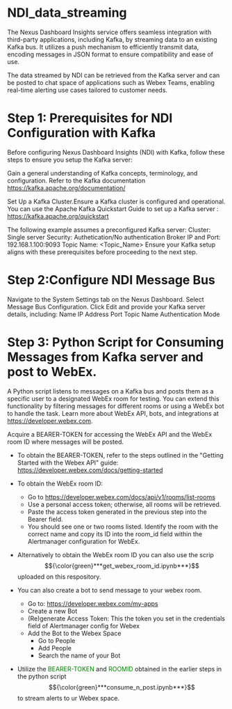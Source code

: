 # NDI_data_streaming

  The Nexus Dashboard Insights service offers seamless integration with third-party applications, including Kafka, by streaming data to an existing Kafka bus. It utilizes a push mechanism to efficiently   transmit data, encoding messages in JSON format to ensure compatibility and ease of use.

  The data streamed by NDI can be retrieved from the Kafka server and can be posted to chat space of applications such as Webex Teams, enabling real-time alerting use cases tailored to customer needs.

# Step 1: Prerequisites for NDI Configuration with Kafka

  Before configuring Nexus Dashboard Insights (NDI) with Kafka, follow these steps to ensure you setup the Kafka server:

  Gain a general understanding of Kafka concepts, terminology, and configuration.
  Refer to the Kafka documentation https://kafka.apache.org/documentation/

  Set Up a Kafka Cluster.Ensure a Kafka cluster is configured and operational.
  You can use the Apache Kafka Quickstart Guide to set up a Kafka server : https://kafka.apache.org/quickstart

  The following example assumes a preconfigured Kafka server:
    Cluster: Single server
    Security: Authetication/No authentication 
    Broker IP and Port: 192.168.1.100:9093
    Topic Name: <Topic_Name>
    Ensure your Kafka setup aligns with these prerequisites before proceeding to the next step.
    
# Step 2:Configure NDI Message Bus

  Navigate to the System Settings tab on the Nexus Dashboard.
  Select Message Bus Configuration.
  Click Edit and provide your Kafka server details, including:
  Name
  IP Address
  Port
  Topic Name
  Authentication Mode
  
# Step 3: Python Script for Consuming Messages from Kafka server and post to WebEx.

  A Python script listens to messages on a Kafka bus and posts them as a specific user to a designated WebEx room for testing. You can extend this functionality by filtering messages for different rooms   or using a WebEx bot to handle the task. Learn more about WebEx API, bots, and integrations at https://developer.webex.com.
  
  Acquire a BEARER-TOKEN for accessing the WebEx API and the WebEx room ID where messages will be posted.
  
  -  To obtain the BEARER-TOKEN, refer to the steps outlined in the "Getting Started with the Webex API" guide: https://developer.webex.com/docs/getting-started
  -  To obtain the WebEx room ID:
        + Go to https://developer.webex.com/docs/api/v1/rooms/list-rooms
        + Use a personal access token; otherwise, all rooms will be retrieved.
        + Paste the access token generated in the previous step into the Bearer field.
        + You should see one or two rooms listed. Identify the room with the correct name and copy its ID into the room_id field within the Alertmanager configuration for WebEx.
          
  -  Alternatively to obtain the WebEx room ID you can also use the scrip $${\color{green}***get_webex_room_id.ipynb***}$$ uploaded on this respository.
    
  -  You can also create a bot to send message to your webex room.
      +  Go to: https://developer.webex.com/my-apps
      +  Create a new Bot
      +  (Re)generate Access Token: This the token you set in the credentials field of Alertmanager config for Webex
      +  Add the Bot to the Webex Space
          *  Go to People
          *  Add People
          *  Search the name of your Bot
            
  -  Utilize the <font color="green">BEARER-TOKEN</font> and <font color="green">ROOMID</font> obtained in the earlier steps in the python script $${\color{green}***consume_n_post.ipynb***}$$ to  stream alerts  to ur Webex space.
    

  

